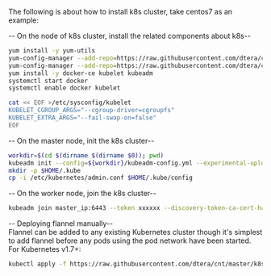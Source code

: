 The following is about how to install k8s cluster, take centos7 as an example:

-- On the node of k8s cluster, install the related components about k8s--
```bash
yum install -y yum-utils
yum-config-manager --add-repo=https://raw.githubusercontent.com/dtera/cnt/master/k8s/yum/repos/docker-ce.repo
yum-config-manager --add-repo=https://raw.githubusercontent.com/dtera/cnt/master/k8s/yum/repos/kubernetes.repo
yum install -y docker-ce kubelet kubeadm
systemctl start docker
systemctl enable docker kubelet

cat << EOF >/etc/sysconfig/kubelet  
KUBELET_CGROUP_ARGS="--cgroup-driver=cgroupfs"  
KUBELET_EXTRA_ARGS="--fail-swap-on=false"  
EOF
```

-- On the master node, init the k8s cluster--
```bash
workdir=$(cd $(dirname $(dirname $0)); pwd)
kubeadm init --config=${workdir}/kubeadm-config.yml --experimental-upload-certs --ignore-preflight-errors=Swap
mkdir -p $HOME/.kube
cp -i /etc/kubernetes/admin.conf $HOME/.kube/config
```

-- On the worker node, join the k8s cluster--
```bash
kubeadm join master_ip:6443 --token xxxxxx --discovery-token-ca-cert-hash yyyyyy --ignore-preflight-errors=Swap
```

-- Deploying flannel manually--  
Flannel can be added to any existing Kubernetes cluster though it's simplest to add flannel before any pods using the pod network have been started. For Kubernetes v1.7+:
```bash
kubectl apply -f https://raw.githubusercontent.com/dtera/cnt/master/k8s/kube-flannel.yml
```